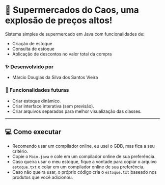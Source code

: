 # 🛒 Supermercados do Caos, uma explosão de preços altos!

Sistema simples de supermercado em Java com funcionalidades de:

- Criação de estoque
- Consulta de estoque
- Aplicação de descontos no valor total da compra

### ✨ Desenvolvido por

- Márcio Douglas da Silva dos Santos Vieira

### 🔧 Funcionalidades futuras

- Criar estoque dinâmico.
- Criar interface interativa (sem previsão).
- Criar arquivos separados para melhor visualização das classes.

---

## 💻 Como executar

- Recomendo usar um compilador online, eu usei o GDB, mas fica a seu critério.
- Copie o `Main.java` e cole em um compilador online de sua preferência.
- Caso queira usar o meu estoque, fique a vontade para copiar o arquivo `estoque.txt` e colar em um compilador online de sua preferência.
- Caso não queira usar, o próprio código cria o `estoque.txt` baseado nos produtos que você adicionou.
